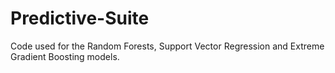 # Predictive-Suite
Code used for the Random Forests, Support Vector Regression and Extreme Gradient Boosting models.
